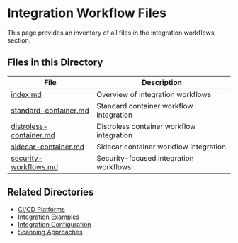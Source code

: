 # Integration Workflow Files

This page provides an inventory of all files in the integration workflows section.

## Files in this Directory

| File | Description |
| ---- | ----------- |
| [index.md](index.md) | Overview of integration workflows |
| [standard-container.md](standard-container.md) | Standard container workflow integration |
| [distroless-container.md](distroless-container.md) | Distroless container workflow integration |
| [sidecar-container.md](sidecar-container.md) | Sidecar container workflow integration |
| [security-workflows.md](security-workflows.md) | Security-focused integration workflows |

## Related Directories

- [CI/CD Platforms](../platforms/index.md)
- [Integration Examples](../examples/index.md)
- [Integration Configuration](../configuration/index.md)
- [Scanning Approaches](../../approaches/index.md)